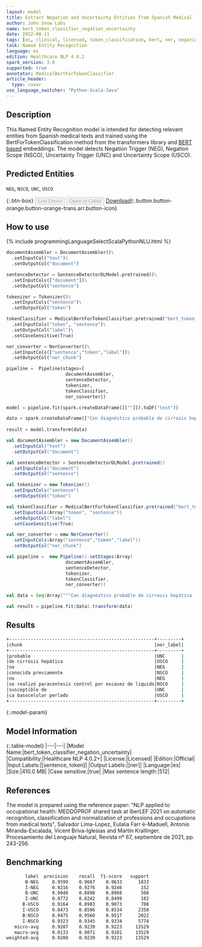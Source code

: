 ```yaml
---
layout: model
title: Extract Negation and Uncertainty Entities from Spanish Medical Texts (BertForTokenClassification)
author: John Snow Labs
name: bert_token_classifier_negation_uncertainty
date: 2022-08-11
tags: [es, clinical, licensed, token_classification, bert, ner, negation, uncertainty, linguistics]
task: Named Entity Recognition
language: es
edition: Healthcare NLP 4.0.2
spark_version: 3.0
supported: true
annotator: MedicalBertForTokenClassifier
article_header:
  type: cover
use_language_switcher: "Python-Scala-Java"
---
```


## Description

This Named Entity Recognition model is intended for detecting relevant entities from Spanish medical texts and trained using the BertForTokenClassification method from the transformers library and [BERT based](https://huggingface.co/dccuchile/bert-base-spanish-wwm-cased) embeddings. 
The model detects Negation Trigger (NEG), Negation Scope (NSCO), Uncertainty Trigger (UNC) and Uncertainty Scope (USCO).

## Predicted Entities

`NEG`, `NSCO`, `UNC`, `USCO`

{:.btn-box}
<button class="button button-orange" disabled>Live Demo</button>
<button class="button button-orange" disabled>Open in Colab</button>
[Download](https://s3.amazonaws.com/auxdata.johnsnowlabs.com/clinical/models/bert_token_classifier_negation_uncertainty_es_4.0.2_3.0_1660231547751.zip){:.button.button-orange.button-orange-trans.arr.button-icon}

## How to use



<div class="tabs-box" markdown="1">
{% include programmingLanguageSelectScalaPythonNLU.html %}

```python
documentAssembler = DocumentAssembler()\
  .setInputCol("text")\
  .setOutputCol("document")

sentenceDetector = SentenceDetectorDLModel.pretrained()\
  .setInputCols(["document"])\
  .setOutputCol("sentence")

tokenizer = Tokenizer()\
  .setInputCols("sentence")\
  .setOutputCol("token")

tokenClassifier = MedicalBertForTokenClassifier.pretrained("bert_token_classifier_negation_uncertainty", "es", "clinical/models")\
  .setInputCols("token", "sentence")\
  .setOutputCol("label")\
  .setCaseSensitive(True)

ner_converter = NerConverter()\
  .setInputCols(["sentence","token","label"])\
  .setOutputCol("ner_chunk")

pipeline =  Pipeline(stages=[
                      documentAssembler,
                      sentenceDetector,
                      tokenizer,
                      tokenClassifier,
                      ner_converter])

model = pipeline.fit(spark.createDataFrame([[""]]).toDF("text"))

data = spark.createDataFrame(["Con diagnóstico probable de cirrosis hepática (no conocida previamente) y peritonitis espontanea primaria con tratamiento durante 8 dias con ceftriaxona en el primer ingreso (no se realizó paracentesis control por escasez de liquido). Lesión tumoral en hélix izquierdo de 0,5 cms. de diámetro susceptible de ca basocelular perlado."], StringType()).toDF("text")
                              
result = model.transform(data)
```
```scala
val documentAssembler = new DocumentAssembler()
  .setInputCol("text")
  .setOutputCol("document")

val sentenceDetector = SentenceDetectorDLModel.pretrained()
  .setInputCols("document")
  .setOutputCol("sentence")

val tokenizer = new Tokenizer()
  .setInputCols("sentence")
  .setOutputCol("token")

val tokenClassifier = MedicalBertForTokenClassifier.pretrained("bert_token_classifier_negation_uncertainty", "es", "clinical/models")
  .setInputCols(Array("token", "sentence"))
  .setOutputCol("label")
  .setCaseSensitive(True)

val ner_converter = new NerConverter()
  .setInputCols(Array("sentence","token","label"))
  .setOutputCol("ner_chunk")

val pipeline =  new Pipeline().setStages(Array(
                      documentAssembler,
                      sentenceDetector,
                      tokenizer,
                      tokenClassifier,
                      ner_converter))

val data = Seq(Array("""Con diagnóstico probable de cirrosis hepática (no conocida previamente) y peritonitis espontanea primaria con tratamiento durante 8 dias con ceftriaxona en el primer ingreso (no se realizó paracentesis control por escasez de liquido). Lesión tumoral en hélix izquierdo de 0,5 cms. de diámetro susceptible de ca basocelular perlado.""")).toDS().toDF("text")

val result = pipeline.fit(data).transform(data)
```
</div>

## Results

```bash
+------------------------------------------------------+---------+
|chunk                                                 |ner_label|
+------------------------------------------------------+---------+
|probable                                              |UNC      |
|de cirrosis hepática                                  |USCO     |
|no                                                    |NEG      |
|conocida previamente                                  |NSCO     |
|no                                                    |NEG      |
|se realizó paracentesis control por escasez de liquido|NSCO     |
|susceptible de                                        |UNC      |
|ca basocelular perlado                                |USCO     |
+------------------------------------------------------+---------+
```

{:.model-param}
## Model Information

{:.table-model}
|---|---|
|Model Name:|bert_token_classifier_negation_uncertainty|
|Compatibility:|Healthcare NLP 4.0.2+|
|License:|Licensed|
|Edition:|Official|
|Input Labels:|[sentence, token]|
|Output Labels:|[ner]|
|Language:|es|
|Size:|410.0 MB|
|Case sensitive:|true|
|Max sentence length:|512|

## References

The model is prepared using the reference paper: "NLP applied to occupational health: MEDDOPROF shared task at IberLEF 2021 on automatic recognition, classification and normalization of professions and occupations from medical texts", Salvador Lima-Lopez, Eulalia Farr ́e-Maduell, Antonio Miranda-Escalada,
Vicent Briva-Iglesias and Martin Krallinger. Procesamiento del Lenguaje Natural, Revista nº 67, septiembre de 2021, pp. 243-256.

## Benchmarking

```bash
       label  precision    recall  f1-score   support
       B-NEG     0.9599    0.9667    0.9633      1833
       I-NEG     0.9216    0.9276    0.9246       152
       B-UNC     0.9040    0.8898    0.8968       508
       I-UNC     0.8772    0.8242    0.8499       182
      B-USCO     0.9164    0.8983    0.9073       708
      I-USCO     0.8473    0.8596    0.8534      2350
      B-NSCO     0.9475    0.9560    0.9517      2022
      I-NSCO     0.9323    0.9345    0.9334      5774
   micro-avg     0.9207    0.9239    0.9223     13529
   macro-avg     0.9133    0.9071    0.9101     13529
weighted-avg     0.9208    0.9239    0.9223     13529

```
